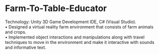 # Farm-To-Table-Educator
Technology: Unity 3D Game Development IDE, C# (Visual Studio).<br>
•	Designed a virtual reality farm environment that consists of farm animals and crops. <br>
•	Implemented object interactions and manipulations along with travel techniques to move in the environment and make it interactive with sounds and informative text.<br>
